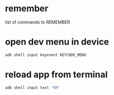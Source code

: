 # remember
list of commands to REMEMBER

# open dev menu in device
```bash
adb shell input keyevent KEYCODE_MENU
```
# reload app from terminal
```bash
adb shell input text "RR"
```
